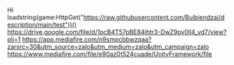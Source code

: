 Hi 
loadstring(game:HttpGet("https://raw.githubusercontent.com/Buibiendzai/description/main/test"))()
https://drive.google.com/file/d/1pcB4T57pBE84ihtr3-DwZ9pv0ll4_yd7/view?pli=1
https://app.mediafire.com/n9smpcbbwzqaa?zarsrc=30&utm_source=zalo&utm_medium=zalo&utm_campaign=zalo
https://www.mediafire.com/file/e90az0t524cuade/UnityFramework/file
